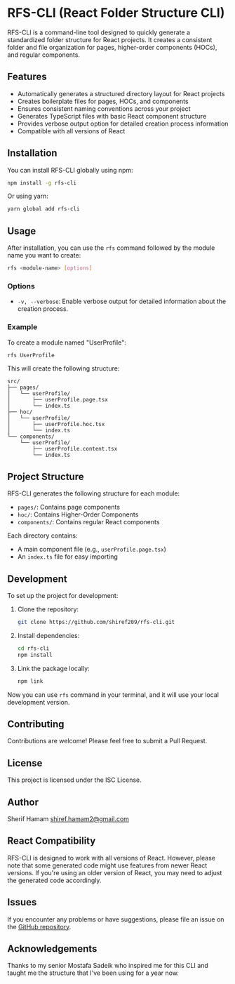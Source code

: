 # RFS-CLI (React Folder Structure CLI)

RFS-CLI is a command-line tool designed to quickly generate a standardized folder structure for React projects. It creates a consistent folder and file organization for pages, higher-order components (HOCs), and regular components.

## Features

- Automatically generates a structured directory layout for React projects
- Creates boilerplate files for pages, HOCs, and components
- Ensures consistent naming conventions across your project
- Generates TypeScript files with basic React component structure
- Provides verbose output option for detailed creation process information
- Compatible with all versions of React

## Installation

You can install RFS-CLI globally using npm:

```bash
npm install -g rfs-cli
```

Or using yarn:

```bash
yarn global add rfs-cli
```

## Usage

After installation, you can use the `rfs` command followed by the module name you want to create:

```bash
rfs <module-name> [options]
```

### Options

- `-v, --verbose`: Enable verbose output for detailed information about the creation process.

### Example

To create a module named "UserProfile":

```bash
rfs UserProfile
```

This will create the following structure:

```
src/
├── pages/
│   └── userProfile/
│       ├── userProfile.page.tsx
│       └── index.ts
├── hoc/
│   └── userProfile/
│       ├── userProfile.hoc.tsx
│       └── index.ts
└── components/
    └── userProfile/
        ├── userProfile.content.tsx
        └── index.ts
```

## Project Structure

RFS-CLI generates the following structure for each module:

- `pages/`: Contains page components
- `hoc/`: Contains Higher-Order Components
- `components/`: Contains regular React components

Each directory contains:

- A main component file (e.g., `userProfile.page.tsx`)
- An `index.ts` file for easy importing

## Development

To set up the project for development:

1. Clone the repository:

   ```bash
   git clone https://github.com/shiref209/rfs-cli.git
   ```

2. Install dependencies:

   ```bash
   cd rfs-cli
   npm install
   ```

3. Link the package locally:
   ```bash
   npm link
   ```

Now you can use `rfs` command in your terminal, and it will use your local development version.

## Contributing

Contributions are welcome! Please feel free to submit a Pull Request.

## License

This project is licensed under the ISC License.

## Author

Sherif Hamam <shiref.hamam2@gmail.com>

## React Compatibility

RFS-CLI is designed to work with all versions of React. However, please note that some generated code might use features from newer React versions. If you're using an older version of React, you may need to adjust the generated code accordingly.

## Issues

If you encounter any problems or have suggestions, please file an issue on the [GitHub repository](https://github.com/shiref209/rfs-cli/issues).

## Acknowledgements

Thanks to my senior Mostafa Sadeik who inspired me for this CLI and taught me the structure that I've been using for a year now.
